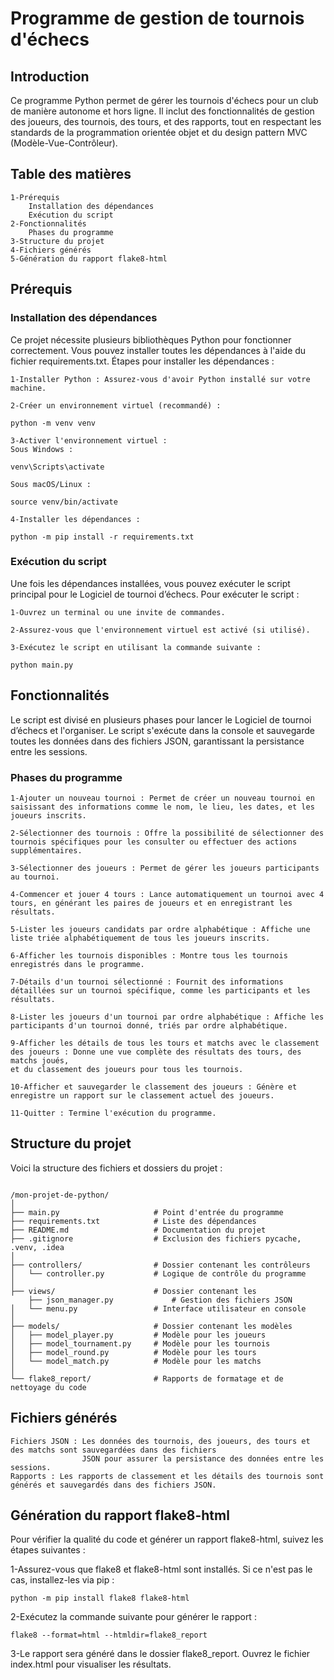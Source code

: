 # Programme de gestion de tournois d'échecs
## Introduction

Ce programme Python permet de gérer les tournois d'échecs pour un club de manière autonome et hors ligne.
Il inclut des fonctionnalités de gestion des joueurs, des tournois, des tours, et des rapports, 
tout en respectant les standards de la programmation orientée objet et du design pattern MVC (Modèle-Vue-Contrôleur).
## Table des matières

    1-Prérequis
        Installation des dépendances
        Exécution du script
    2-Fonctionnalités
        Phases du programme
    3-Structure du projet
    4-Fichiers générés
    5-Génération du rapport flake8-html

## Prérequis
### Installation des dépendances

Ce projet nécessite plusieurs bibliothèques Python pour fonctionner correctement. 
Vous pouvez installer toutes les dépendances à l'aide du fichier requirements.txt.
Étapes pour installer les dépendances :

    1-Installer Python : Assurez-vous d'avoir Python installé sur votre machine.
 
    2-Créer un environnement virtuel (recommandé) :  
`python -m venv venv`
 
    3-Activer l'environnement virtuel :  
    Sous Windows :  
`venv\Scripts\activate`  

    Sous macOS/Linux :  
`source venv/bin/activate`
    
    4-Installer les dépendances :  
`python -m pip install -r requirements.txt`

### Exécution du script

Une fois les dépendances installées, vous pouvez exécuter le script principal pour le Logiciel de tournoi d’échecs.
Pour exécuter le script :

    1-Ouvrez un terminal ou une invite de commandes.

    2-Assurez-vous que l'environnement virtuel est activé (si utilisé).

    3-Exécutez le script en utilisant la commande suivante :

`python main.py`

## Fonctionnalités

Le script est divisé en plusieurs phases pour lancer le Logiciel de tournoi d’échecs et l'organiser. 
Le script s'exécute dans la console et sauvegarde toutes les données dans des fichiers JSON, 
garantissant la persistance entre les sessions.

### Phases du programme

    1-Ajouter un nouveau tournoi : Permet de créer un nouveau tournoi en saisissant des informations comme le nom, le lieu, les dates, et les joueurs inscrits.

    2-Sélectionner des tournois : Offre la possibilité de sélectionner des tournois spécifiques pour les consulter ou effectuer des actions supplémentaires.

    3-Sélectionner des joueurs : Permet de gérer les joueurs participants au tournoi.

    4-Commencer et jouer 4 tours : Lance automatiquement un tournoi avec 4 tours, en générant les paires de joueurs et en enregistrant les résultats.

    5-Lister les joueurs candidats par ordre alphabétique : Affiche une liste triée alphabétiquement de tous les joueurs inscrits.

    6-Afficher les tournois disponibles : Montre tous les tournois enregistrés dans le programme.

    7-Détails d'un tournoi sélectionné : Fournit des informations détaillées sur un tournoi spécifique, comme les participants et les résultats.

    8-Lister les joueurs d'un tournoi par ordre alphabétique : Affiche les participants d'un tournoi donné, triés par ordre alphabétique.

    9-Afficher les détails de tous les tours et matchs avec le classement des joueurs : Donne une vue complète des résultats des tours, des matchs joués, 
	et du classement des joueurs pour tous les tournois.

    10-Afficher et sauvegarder le classement des joueurs : Génère et enregistre un rapport sur le classement actuel des joueurs.

    11-Quitter : Termine l'exécution du programme.

## Structure du projet

Voici la structure des fichiers et dossiers du projet :
```

/mon-projet-de-python/
│
├── main.py                     # Point d'entrée du programme
├── requirements.txt            # Liste des dépendances
├── README.md                   # Documentation du projet
├── .gitignore                  # Exclusion des fichiers pycache, .venv, .idea
│
├── controllers/                # Dossier contenant les contrôleurs
│   └── controller.py           # Logique de contrôle du programme
│
├── views/                      # Dossier contenant les 
    ├── json_manager.py             # Gestion des fichiers JSON
│   └── menu.py                 # Interface utilisateur en console  
│
├── models/                     # Dossier contenant les modèles
│   ├── model_player.py         # Modèle pour les joueurs
│   ├── model_tournament.py     # Modèle pour les tournois
│   ├── model_round.py          # Modèle pour les tours
│   └── model_match.py          # Modèle pour les matchs
│
└── flake8_report/              # Rapports de formatage et de nettoyage du code
```
## Fichiers générés

    Fichiers JSON : Les données des tournois, des joueurs, des tours et des matchs sont sauvegardées dans des fichiers 
                    JSON pour assurer la persistance des données entre les sessions.
    Rapports : Les rapports de classement et les détails des tournois sont générés et sauvegardés dans des fichiers JSON.

## Génération du rapport flake8-html
Pour vérifier la qualité du code et générer un rapport flake8-html, suivez les étapes suivantes :

   1-Assurez-vous que flake8 et flake8-html sont installés. Si ce n'est pas le cas, installez-les via pip :
   
`python -m pip install flake8 flake8-html`
   
   2-Exécutez la commande suivante pour générer le rapport :

`flake8 --format=html --htmldir=flake8_report`
   
   3-Le rapport sera généré dans le dossier flake8_report. Ouvrez le fichier index.html pour visualiser les résultats.
